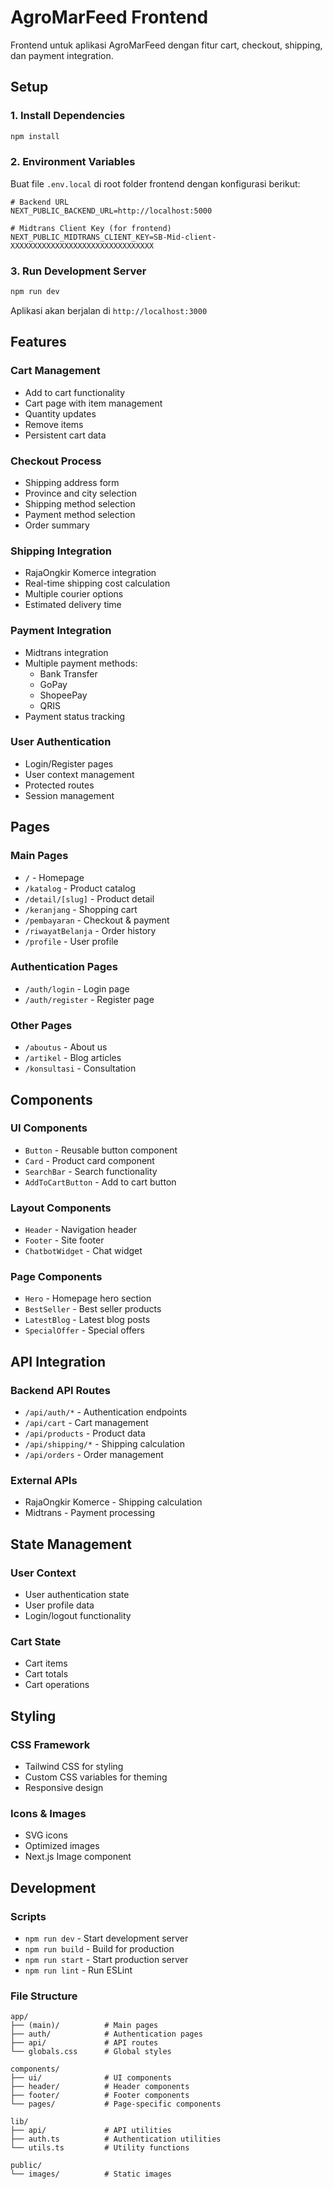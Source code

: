 # AgroMarFeed Frontend

Frontend untuk aplikasi AgroMarFeed dengan fitur cart, checkout, shipping, dan payment integration.

## Setup

### 1. Install Dependencies
```bash
npm install
```

### 2. Environment Variables
Buat file `.env.local` di root folder frontend dengan konfigurasi berikut:

```env
# Backend URL
NEXT_PUBLIC_BACKEND_URL=http://localhost:5000

# Midtrans Client Key (for frontend)
NEXT_PUBLIC_MIDTRANS_CLIENT_KEY=SB-Mid-client-XXXXXXXXXXXXXXXXXXXXXXXXXXXXXXXX
```

### 3. Run Development Server
```bash
npm run dev
```

Aplikasi akan berjalan di `http://localhost:3000`

## Features

### Cart Management
- Add to cart functionality
- Cart page with item management
- Quantity updates
- Remove items
- Persistent cart data

### Checkout Process
- Shipping address form
- Province and city selection
- Shipping method selection
- Payment method selection
- Order summary

### Shipping Integration
- RajaOngkir Komerce integration
- Real-time shipping cost calculation
- Multiple courier options
- Estimated delivery time

### Payment Integration
- Midtrans integration
- Multiple payment methods:
  - Bank Transfer
  - GoPay
  - ShopeePay
  - QRIS
- Payment status tracking

### User Authentication
- Login/Register pages
- User context management
- Protected routes
- Session management

## Pages

### Main Pages
- `/` - Homepage
- `/katalog` - Product catalog
- `/detail/[slug]` - Product detail
- `/keranjang` - Shopping cart
- `/pembayaran` - Checkout & payment
- `/riwayatBelanja` - Order history
- `/profile` - User profile

### Authentication Pages
- `/auth/login` - Login page
- `/auth/register` - Register page

### Other Pages
- `/aboutus` - About us
- `/artikel` - Blog articles
- `/konsultasi` - Consultation

## Components

### UI Components
- `Button` - Reusable button component
- `Card` - Product card component
- `SearchBar` - Search functionality
- `AddToCartButton` - Add to cart button

### Layout Components
- `Header` - Navigation header
- `Footer` - Site footer
- `ChatbotWidget` - Chat widget

### Page Components
- `Hero` - Homepage hero section
- `BestSeller` - Best seller products
- `LatestBlog` - Latest blog posts
- `SpecialOffer` - Special offers

## API Integration

### Backend API Routes
- `/api/auth/*` - Authentication endpoints
- `/api/cart` - Cart management
- `/api/products` - Product data
- `/api/shipping/*` - Shipping calculation
- `/api/orders` - Order management

### External APIs
- RajaOngkir Komerce - Shipping calculation
- Midtrans - Payment processing

## State Management

### User Context
- User authentication state
- User profile data
- Login/logout functionality

### Cart State
- Cart items
- Cart totals
- Cart operations

## Styling

### CSS Framework
- Tailwind CSS for styling
- Custom CSS variables for theming
- Responsive design

### Icons & Images
- SVG icons
- Optimized images
- Next.js Image component

## Development

### Scripts
- `npm run dev` - Start development server
- `npm run build` - Build for production
- `npm run start` - Start production server
- `npm run lint` - Run ESLint

### File Structure
```
app/
├── (main)/          # Main pages
├── auth/            # Authentication pages
├── api/             # API routes
└── globals.css      # Global styles

components/
├── ui/              # UI components
├── header/          # Header components
├── footer/          # Footer components
└── pages/           # Page-specific components

lib/
├── api/             # API utilities
├── auth.ts          # Authentication utilities
└── utils.ts         # Utility functions

public/
└── images/          # Static images
```

